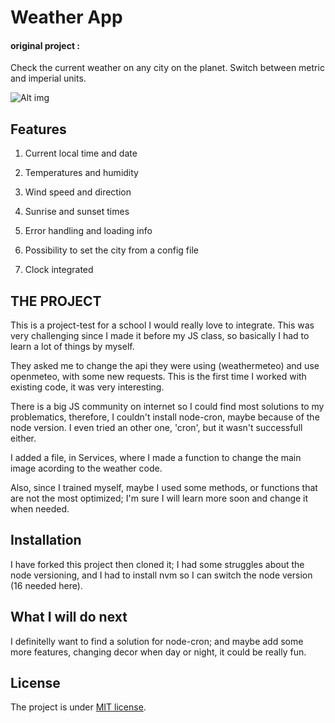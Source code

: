 # Weather App
#### original project :

Check the current weather on any city on the planet. Switch between metric and imperial units.

![Alt img](https://images.ctfassets.net/zlsyc9paq6sa/3uBrJ07WSM40FpolgjInHY/7d886cb4187b52194bf9b63c183a1d3a/1627637330_x.gif)

## Features

1. Current local time and date

2. Temperatures and humidity

3. Wind speed and direction

5. Sunrise and sunset times

6. Error handling and loading info

7. Possibility to set the city from a config file

8. Clock integrated

## THE PROJECT

This is a project-test for a school I would really love to integrate. This was very challenging since I made it before my JS class, so basically I had to learn a lot of things by myself.

They asked me to change the api they were using (weathermeteo) and use openmeteo, with some new requests. This is the first time I worked with existing code, it was very interesting.

There is a big JS community on internet so I could find most solutions to my problematics, therefore, I couldn't install node-cron, maybe because of the node version. I even tried an other one, 'cron', but it wasn't successfull either.

I added a file, in Services, where I made a function to change the main image acording to the weather code.

Also, since I trained myself, maybe I used some methods, or functions that are not the most optimized; I'm sure I will learn more soon and change it when needed.



## Installation

I have forked this project then cloned it; I had some struggles about the node versioning,
and I had to install nvm so I can switch the node version (16 needed here).

## What I will do next

I definitelly want to find a solution for node-cron; and maybe add some more features, changing decor when day or night, it could be really fun.



## License

The project is under [MIT license](https://choosealicense.com/licenses/mit/).
